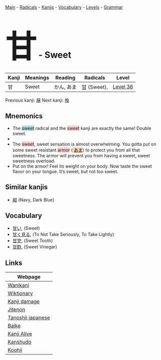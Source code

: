 <style> bigfont {font-size: 100px}</style>
[Main](../README.md) -
[Radicals](../radicals.md) -
[Kanjis](../kanjis.md) -
[Vocabulary](../vocabulary.md) -
[Levels](../levels.md) -
[Grammar](../grammar.md)
# <bigfont> 甘</bigfont> - Sweet 

| Kanji | Meanings | Reading | Radicals | Level |
| --- | --- | --- | --- | --- |
| 甘 | Sweet | かん, あま | [甘](../radicals/甘.md) (Sweet),  | [Level 36](../levels/wk_level36.md) |

Previous kanji: [廃](廃.md) Next kanji: [換](換.md) 

## Mnemonics
 * The <span style="background-color:#ADD8E6"> sweet</span> radical and the <span style="background-color:#ffcccb"> sweet</span> kanji are exactly the same! Double sweet.
* 
* The <span style="background-color:#ffcccb"> sweet</span>, sweet sensation is almost overwhelming. You gotta put on some sweet resistant <span style="background-color:#ffcccb"> armor</span> (<span style="background-color:#fed8b1"> [あま](https://jisho.org/search/あま)</span>) to protect you from all that sweetness. The armor will prevent you from having a sweet, sweet sweetness overload.
* Put on the armor! Feel its weight on your body. Now taste the sweet flavor on your tongue. It’s sweet, but not too sweet.


## Similar kanjis
 * [紺](紺.md) (Navy, Dark Blue)


## Vocabulary
 * [甘い](../vocabulary/甘.md), (Sweet)
* [甘く見る](../vocabulary/甘.md), (To Not Take Seriously, To Take Lightly)
* [甘党](../vocabulary/甘.md), (Sweet Tooth)
* [甘酢](../vocabulary/甘.md), (Sweet Vinegar)



## Links 

| Webpage |
| --- |
| [Wanikani          ](https://www.wanikani.com/kanji/甘) |
| [Wiktionary        ](https://en.wiktionary.org/wiki/甘) |
| [Kanji damage      ](http://www.kanjidamage.com/kanji/search?utf8=✓&q=甘) |
| [Jitenon           ](https://jitenon.com/kanji/甘) |
| [Tanoshii japanese ](https://www.tanoshiijapanese.com/dictionary/kanji.cfm?k=甘) |
| [Baike             ](https://baike.baidu.com/item/甘) |
| [Kanji Alive       ](https://app.kanjialive.com/甘) |
| [Kanshudo          ](https://www.kanshudo.com/searchmn?q=甘) |
| [Koohii            ](https://kanji.koohii.com/study/kanji/甘) |
